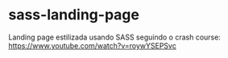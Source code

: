 # sass-landing-page
Landing page estilizada usando SASS seguindo o crash course: https://www.youtube.com/watch?v=roywYSEPSvc

